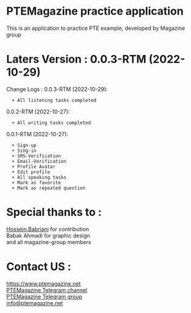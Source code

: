 # PTEMagazine practice application
This is an application to practice PTE example, developed by Magazine group  
# Laters Version : 0.0.3-RTM  (2022-10-29)  
Change Logs :
  0.0.3-RTM (2022-10-29):    
	
      + All listening tasks completed            

  0.0.2-RTM (2022-10-27):    
	
      + All writing tasks completed            
  
  0.0.1-RTM (2022-10-27):    
	
      + Sign-up            
      + Sing-in            
      + SMS-Verification            
      + Email-Verification            
      + Profile Avatar           
      + Edit profile            
      + All speaking tasks            
      + Mark as favorite            
      + Mark as repeated question  
# Special thanks to :
[Hossein Babriani](https://github.com/HosseinBabriani)  for contribution  
Babak Ahmadi for graphic design  
and all magazine-group members
	
# Contact US :
https://www.ptemagazine.net  
[PTEMagazine Telegram channel](https://t.me/PTEmagazine)  
[PTEMagazine Telegram group](https://t.me/PTEmag)  
info@ptemagazine.net
